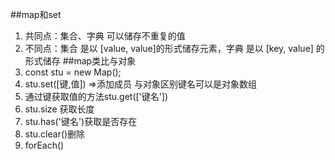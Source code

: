 ##map和set
1. 共同点：集合、字典 可以储存不重复的值
2. 不同点：集合 是以 [value, value]的形式储存元素，字典 是以 [key, value] 的形式储存
##map类比与对象
 1. const stu = new Map();
 2. stu.set([键,值]) =>添加成员 与对象区别键名可以是对象数组
 3. 通过键获取值的方法stu.get(['键名'])
 4. stu.size 获取长度
 5. stu.has('键名')获取是否存在
 6. stu.clear()删除
 7. forEach()
 